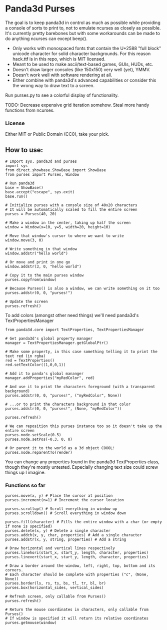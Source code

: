 # Panda3d Purses

The goal is to keep panda3d in control as much as possible while providing a console of sorts to print to, not to emulate ncurses as closely as possible. It's currently pretty barebones but with some workarounds can be made to do anything ncurses can except beep().


* Only works with monospaced fonts that contain the U+2588 "full block" unicode character for solid character backgrounds. For this reason hack.ttf is in this repo, which is MIT licensed.
* Meant to be used to make ascii/text-based games, GUIs, HUDs, etc.
* Doesn't draw larger consoles (like 150x150) very well (yet), YMMV. 
* Doesn't work well with software rendering at all.
* Either combine with panda3d's advanced capabilities or consider this the wrong way to draw text to a screen.

Run purses.py to see a colorful display of functionality.


TODO: 
    Decrease expensive grid iteration somehow.
    Steal more handy functions from ncurses.

### License
Either MIT or Public Domain (CC0), take your pick.

## How to use:

```
# Import sys, panda3d and purses
import sys
from direct.showbase.ShowBase import ShowBase
from purses import Purses, Window

# Run panda3d
base = ShowBase()
base.accept("escape", sys.exit)
base.run()

# Initialize purses with a console size of 40x20 characters
# It will be automatically scaled to fill the entire screen
purses = Purses(40, 20)

# Make a window in the center, taking up half the screen
window = Window(x=10, y=5, width=20, height=10)  

# Move that window's cursor to where we want to write
window.move(3, 0)

# Write something in that window
window.addstr("hello world")

# Or move and print in one go
window.addstr(3, 0, "hello world")

# Copy it to the main purses window
purses.copyfrom(window)

# Because Purses() is also a window, we can write something on it too
purses.addstr(0, 0, "purses!")

# Update the screen
purses.refresh()
```

To add colors (amongst other need things) we'll need panda3d's TextPropertiesManager

```
from panda3d.core import TextProperties, TextPropertiesManager

# Get panda3d's global property manager
manager = TextPropertiesManager.getGlobalPtr()

# Make some property, in this case something telling it to print the text red (in rgba)
red = TextProperties()
red.setTextColor((1,0,0,1))

# Add it to panda's global mananger
manager.addProperties("myRedColor", red) 

# And use it to print the characters foreground (with a transparent background)
purses.addstr(0, 0, "purses!", ("myRedColor", None))

# ...or to print the characters background in that color
purses.addstr(0, 0, "purses!", (None, "myRedColor"))

purses.refresh()

# We can reposition this purses instance too so it doesn't take up the entire screen
purses.node.setScale(0.5)
purses.node.setPos(-0.3, 0, 0)

# Or parent it to the world as a 3d object COOOL!
purses.node.reparentTo(render)

```
You can change any properties found in the panda3d TextProperties class, though they're mostly untested. Especially changing text size could screw things up I imagine.

### Functions so far
```
purses.move(x, y) # Place the cursor at position
purses.increment(n=1) # Increment the cursor location

purses.scrollup() # Scroll everything in window up
purses.scrolldown() # Scroll everything in window down

purses.fill(character) # Fills the entire window with a char (or empty if none is specified)
purses.delete(x, y) # Delete a single character
purses.addch(x, y, char, properties) # Add a single character
purses.addstr(x, y, string, properties) # Add a string 

# Draw horizontal and vertical lines respectively
purses.linehori(start_x, start_y, length, character, properties)
purses.linevert(start_x, start_y, length, character, properties)

# Draw a border around the window, left, right, top, bottom and its corners.
# Each character should be complete with properties ("c", (None, None))
purses.border(ls, rs, ts, bs, tl, tr, bl, br) 
purses.box(horizontal_sides, vertical_sides)

# Refresh screen, only callable from Purses()
purses.refresh() 

# Return the mouse coordinates in characters, only callable from Purses()
# If window is specified it will return its relative coordinates
purses.getmouse(window) 
```
